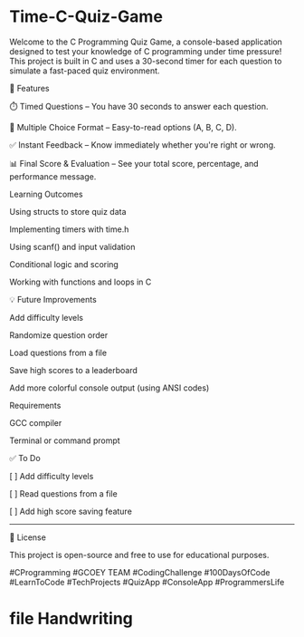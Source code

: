# Time-C-Quiz-Game 

Welcome to the C Programming Quiz Game, a console-based application designed to test your knowledge of C programming under time pressure! This project is built in C and uses a 30-second timer for each question to simulate a fast-paced quiz environment.

🚀 Features

⏱️ Timed Questions – You have 30 seconds to answer each question.

🎯 Multiple Choice Format – Easy-to-read options (A, B, C, D).

✅ Instant Feedback – Know immediately whether you're right or wrong.

📊 Final Score & Evaluation – See your total score, percentage, and performance message.

Learning Outcomes

Using structs to store quiz data

Implementing timers with time.h

Using scanf() and input validation

Conditional logic and scoring

Working with functions and loops in C 


💡 Future Improvements

Add difficulty levels

Randomize question order

Load questions from a file

Save high scores to a leaderboard

Add more colorful console output (using ANSI codes)

Requirements

GCC compiler

Terminal or command prompt


✅ To Do

[ ] Add difficulty levels

[ ] Read questions from a file

[ ] Add high score saving feature



---

📄 License

This project is open-source and free to use for educational purposes.

#CProgramming
#GCOEY TEAM
 #CodingChallenge #100DaysOfCode #LearnToCode #TechProjects #QuizApp #ConsoleApp #ProgrammersLife
# file Handwriting
